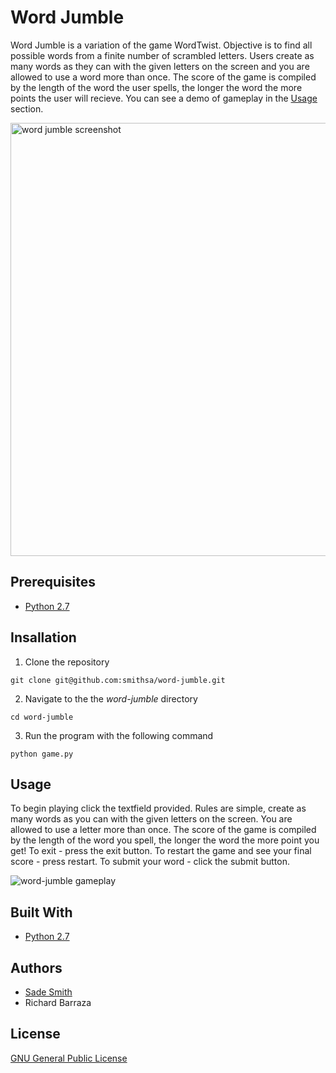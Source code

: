 # Word Jumble

Word Jumble is a variation of the game WordTwist. Objective is to find all possible words from a finite number of scrambled letters. Users create as many words as they can with the given letters on the screen and you are allowed to use a word more than once. The score of the game is compiled by the length of the word the user spells, the longer the word the more points the user will recieve. You can see a demo of gameplay in the [Usage](#usage) section.

<img width="693" alt="word jumble screenshot" src="https://user-images.githubusercontent.com/1827606/46248788-aa7b4d00-c3e3-11e8-951c-a71ebebb95c9.png">

## Prerequisites
*	[Python 2.7](https://www.python.org/)

## Insallation
1. Clone the repository
```
git clone git@github.com:smithsa/word-jumble.git
```

2. Navigate to the the *word-jumble* directory
```
cd word-jumble
```

3. Run the program with the following command
```
python game.py
```

## Usage
 To begin playing click the textfield provided. Rules are simple, create as many words as you can with the given letters on the screen. You are allowed to use a letter more than once. The score of the game is compiled by the length of the word you spell, the longer the word the more point you get!  To exit - press the exit button. To restart the game and see your final score - press restart. To submit your word - click the submit button.

 ![word-jumble gameplay](https://user-images.githubusercontent.com/1827606/46248787-aa7b4d00-c3e3-11e8-8c3b-3567ead38d9c.gif)


## Built With
*	[Python 2.7](https://www.python.org/)

## Authors
*	[Sade Smith](https://sadesmith.com)
*	Richard Barraza

## License
[GNU General Public License](LICENSE) 
